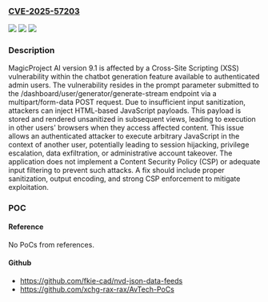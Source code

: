 ### [CVE-2025-57203](https://cve.mitre.org/cgi-bin/cvename.cgi?name=CVE-2025-57203)
![](https://img.shields.io/static/v1?label=Product&message=n%2Fa&color=blue)
![](https://img.shields.io/static/v1?label=Version&message=n%2Fa%20&color=brightgreen)
![](https://img.shields.io/static/v1?label=Vulnerability&message=n%2Fa&color=brightgreen)

### Description

MagicProject AI version 9.1 is affected by a Cross-Site Scripting (XSS) vulnerability within the chatbot generation feature available to authenticated admin users. The vulnerability resides in the prompt parameter submitted to the /dashboard/user/generator/generate-stream endpoint via a multipart/form-data POST request. Due to insufficient input sanitization, attackers can inject HTML-based JavaScript payloads. This payload is stored and rendered unsanitized in subsequent views, leading to execution in other users' browsers when they access affected content. This issue allows an authenticated attacker to execute arbitrary JavaScript in the context of another user, potentially leading to session hijacking, privilege escalation, data exfiltration, or administrative account takeover. The application does not implement a Content Security Policy (CSP) or adequate input filtering to prevent such attacks. A fix should include proper sanitization, output encoding, and strong CSP enforcement to mitigate exploitation.

### POC

#### Reference
No PoCs from references.

#### Github
- https://github.com/fkie-cad/nvd-json-data-feeds
- https://github.com/xchg-rax-rax/AvTech-PoCs

